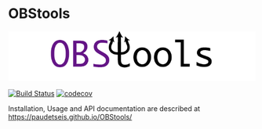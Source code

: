 # OBStools

![](./obstools/examples/picture/obstools_logo.png)

[![Build Status](https://travis-ci.org/paudetseis/OBStools.svg?branch=master)](https://travis-ci.org/paudetseis/OBStools)
[![codecov](https://codecov.io/gh/paudetseis/OBStools/branch/master/graph/badge.svg)](https://codecov.io/gh/paudetseis/OBStools)

Installation, Usage and API documentation are described at https://paudetseis.github.io/OBStools/
